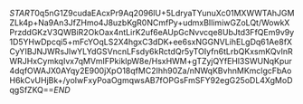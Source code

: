 $START$0q5nG1Z9cudaEAcxPr9Aq2096lU+5LdryaTYunuXc01MXWWTAhJGMZLk4p+Na9An3JfZHmo4J8uzbKgR0NCmfPy+udmxBIlimiwGZoLQt/WowkXPrzddGKzV3QWBiR2OkOax4ntLirK2uf6eAUpGcNvvcqe8UbJtd3FfQEm9v9y1D5YHwDpcqi5+mFcYOqLS2X4hgxC3dDK+ee6sxNGGNVLihELgDq61Ae8fXCyYIBJNJWRsJlwYLYdGSVncnLFsdy6kRctdQr5yTOIyfn6tLrbQKxsmKQvInRWRJHxCymkqIvx7qMVmIFPkiklpW8e/HsxHWM+gTZyjQYfEHl3SWUNqKpur4dqfOWAJX0AYqy2E900jXpO18qfMC2Ihh90Za/nNWqKBvhnMKmclgcFbAoH6kCvUHjBk+/yoIwFxyPoaOgmqwsAB7fOPGsFmSFY92egG25oDL4XgMoDqgSfZKQ==$END$